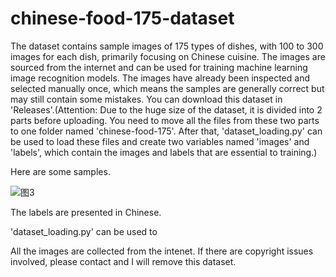 # chinese-food-175-dataset
The dataset contains sample images of 175 types of dishes, with 100 to 300 images for each dish, primarily focusing on Chinese cuisine. The images are sourced from the internet and can be used for training machine learning image recognition models. The images have already been inspected and selected manually once, which means the samples are generally correct but may still contain some mistakes. You can download this dataset in 'Releases'.(Attention: Due to the huge size of the dataset, it is divided into 2 parts before uploading. You need to move all the files from these two parts to one folder named 'chinese-food-175'. After that, 'dataset_loading.py' can be used to load these files and create two variables named 'images' and 'labels', which contain the images and labels that are essential to training.)

Here are some samples.

![图3](https://github.com/user-attachments/assets/e724dc08-8fd0-4787-8195-9696ee228598)

The labels are presented in Chinese.

'dataset_loading.py' can be used to

All the images are collected from the intenet. If there are copyright issues involved, please contact and I will remove this dataset.

